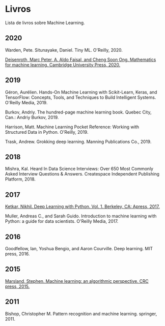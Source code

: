 # Livros

Lista de livros sobre Machine Learning.


## 2020

Warden, Pete. Situnayake, Daniel. Tiny ML. O'Reilly, 2020.

[Deisenroth, Marc Peter, A. Aldo Faisal, and Cheng Soon Ong. Mathematics for machine learning. Cambridge University Press, 2020.](https://mml-book.github.io/book/mml-book.pdf)

## 2019

Géron, Aurélien. Hands-On Machine Learning with Scikit-Learn, Keras, and TensorFlow: Concepts, Tools, and Techniques to Build Intelligent Systems. O'Reilly Media, 2019.

Burkov, Andriy. The hundred-page machine learning book. Quebec City, Can.: Andriy Burkov, 2019.

Harrison, Matt. Machine Learning Pocket Reference: Working with Structured Data in Python. O'Reilly, 2019.

Trask, Andrew. Grokking deep learning. Manning Publications Co., 2019.

## 2018

Mishra, Kal. Heard In Data Science Interviews: Over 650 Most Commonly Asked Interview Questions & Answers. Createspace Independent Publishing Platform, 2018.

## 2017

[Ketkar, Nikhil. Deep Learning with Python. Vol. 1. Berkeley, CA: Apress, 2017.](http://elib.vums.ac.ir/bitstream/Hannan/20545/1/9781484227657.pdf)

Muller, Andreas C., and Sarah Guido. Introduction to machine learning with Python: a guide for data scientists. O'Reilly Media, 2017.

## 2016

Goodfellow, Ian, Yoshua Bengio, and Aaron Courville. Deep learning. MIT press, 2016.

## 2015

[Marsland, Stephen. Machine learning: an algorithmic perspective. CRC press, 2015.](http://repository.fue.edu.eg/xmlui/bitstream/handle/123456789/3667/10501.pdf?sequence=1&isAllowed=y)

## 2011

Bishop, Christopher M. Pattern recognition and machine learning. springer, 2011.
